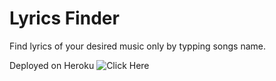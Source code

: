 # Lyrics Finder

Find lyrics of your desired music only by typping songs name.

Deployed on Heroku ![Click Here](https://lrcfinder.herokuapp.com/)
